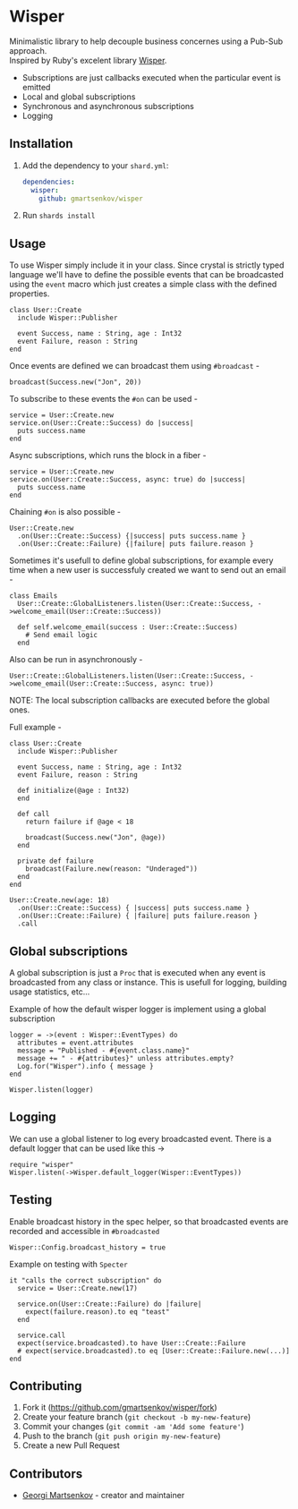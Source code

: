 # Wisper

Minimalistic library to help decouple business concernes using a Pub-Sub approach.  
Inspired by Ruby's excelent library [Wisper](https://github.com/krisleech/wisper).
- Subscriptions are just callbacks executed when the particular event is emitted
- Local and global subscriptions
- Synchronous and asynchronous subscriptions
- Logging

## Installation

1. Add the dependency to your `shard.yml`:

   ```yaml
   dependencies:
     wisper:
       github: gmartsenkov/wisper
   ```

2. Run `shards install`

## Usage

To use Wisper simply include it in your class. Since crystal is strictly typed language we'll have to define the possible events that can be broadcasted using the `event` macro which just creates a simple class with the defined properties. 
```crystal
class User::Create
  include Wisper::Publisher

  event Success, name : String, age : Int32
  event Failure, reason : String
end
```
Once events are defined we can broadcast them using `#broadcast` -
```crystal
broadcast(Success.new("Jon", 20))
```
To subscribe to these events the `#on` can be used -
``` crystal
service = User::Create.new
service.on(User::Create::Success) do |success|
  puts success.name
end
```
Async subscriptions, which runs the block in a fiber - 
``` crystal
service = User::Create.new
service.on(User::Create::Success, async: true) do |success|
  puts success.name
end
```
Chaining `#on` is also possible -
``` crystal
User::Create.new
  .on(User::Create::Success) {|success| puts success.name }
  .on(User::Create::Failure) {|failure| puts failure.reason }
```
Sometimes it's usefull to define global subscriptions, for example every time when a new user is successfuly created we want to send out an email -
``` crystal
class Emails
  User::Create::GlobalListeners.listen(User::Create::Success, ->welcome_email(User::Create::Success))

  def self.welcome_email(success : User::Create::Success)
    # Send email logic
  end
```
Also can be run in asynchronously -
``` crystal
User::Create::GlobalListeners.listen(User::Create::Success, ->welcome_email(User::Create::Success, async: true))
```
NOTE: The local subscription callbacks are executed before the global ones.

Full example -
``` crystal
class User::Create
  include Wisper::Publisher

  event Success, name : String, age : Int32
  event Failure, reason : String

  def initialize(@age : Int32)
  end

  def call
    return failure if @age < 18

    broadcast(Success.new("Jon", @age))
  end

  private def failure
    broadcast(Failure.new(reason: "Underaged"))
  end
end

User::Create.new(age: 18)
  .on(User::Create::Success) { |success| puts success.name }
  .on(User::Create::Failure) { |failure| puts failure.reason }
  .call
```
## Global subscriptions
A global subscription is just a `Proc` that is executed when any event is broadcasted from any class or instance. This is usefull for logging, building usage statistics, etc...

Example of how the default wisper logger is implement using a global subscription
``` crystal
logger = ->(event : Wisper::EventTypes) do
  attributes = event.attributes
  message = "Published - #{event.class.name}"
  message += " - #{attributes}" unless attributes.empty?
  Log.for("Wisper").info { message }
end

Wisper.listen(logger)
```

## Logging
We can use a global listener to log every broadcasted event. There is a default logger that can be used like this ->
``` crystal
require "wisper"
Wisper.listen(->Wisper.default_logger(Wisper::EventTypes))
```

## Testing
Enable broadcast history in the spec helper, so that broadcasted events are recorded and accessible in `#broadcasted`
``` crystal
Wisper::Config.broadcast_history = true
```
Example on testing with `Specter`

``` crystal
it "calls the correct subscription" do
  service = User::Create.new(17)

  service.on(User::Create::Failure) do |failure|
    expect(failure.reason).to eq "teast"
  end

  service.call
  expect(service.broadcasted).to have User::Create::Failure
  # expect(service.broadcasted).to eq [User::Create::Failure.new(...)]
end
```



## Contributing

1. Fork it (<https://github.com/gmartsenkov/wisper/fork>)
2. Create your feature branch (`git checkout -b my-new-feature`)
3. Commit your changes (`git commit -am 'Add some feature'`)
4. Push to the branch (`git push origin my-new-feature`)
5. Create a new Pull Request

## Contributors

- [Georgi Martsenkov](https://github.com/gmartsenkov) - creator and maintainer
